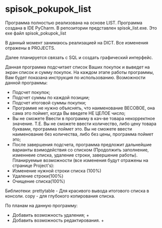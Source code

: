 # spisok_pokupok_list
Программа полностью реализована на основе LIST.
Программа создана в IDE PyCharm.
В репозитории представлен spisok_list.exe. Это exe файл spisok_pokupok_list

В данный момент занимаюсь реализацией на DICT. Все изменения отражены в PROJECTS.

Далее планируется связать с SQL и создать графический интерфейс. 

Данная программа подсчитает список Ваших покупок и выведет на экран список и сумму покупок. На каждом этапе работы программы, Вам будет показана инструкция по использованию.
Возможности данной программы:
- Подсчет покупок;
- Подсчет суммы по каждой позиции;
- Подсчет итоговой суммы покупки;
- Программе не нужно объяснять, что наименование ВЕСОВОЕ, она сама это поймет, когда Вы введете НЕ ЦЕЛОЕ число;
- Вы не сможете Ввести в программу в кач-ве товара некорректное значение. Т.Е. Вы не сможете ввести количество,
либо цену товара буквами, программа поймет это. Вы не сможете ввести наименование без количества,
либо без цены, программа поймет это;
- После завершения подсчета, программа предложит дальнейшие варианты взимодействия со списком (Продолжить заполнение, изменнеие списка, удаление строки, завершение работы).
Планируемые возможности (все изменения будут отражены на странице Project's):
- Изменение нужной строки списка (100%)
- Удаление строки(100%)
- Очищение списка(100%)

Библиотеки:
prettytable - Для красивого вывода итогового списка в консоли.
copy - для глубокого копирования списка.

По планам на данную программу: 
  - Добавить возможность удаления; +
  - Добавить возможность редактирования. +

